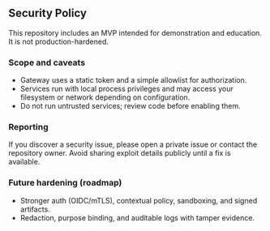 ## Security Policy

This repository includes an MVP intended for demonstration and education. It is not production-hardened.

### Scope and caveats

- Gateway uses a static token and a simple allowlist for authorization.
- Services run with local process privileges and may access your filesystem or network depending on configuration.
- Do not run untrusted services; review code before enabling them.

### Reporting

If you discover a security issue, please open a private issue or contact the repository owner. Avoid sharing exploit details publicly until a fix is available.

### Future hardening (roadmap)

- Stronger auth (OIDC/mTLS), contextual policy, sandboxing, and signed artifacts.
- Redaction, purpose binding, and auditable logs with tamper evidence.



